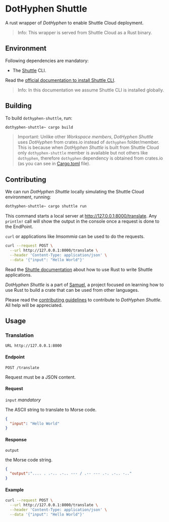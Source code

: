 # DotHyphen Shuttle

A rust wrapper of _DotHyphen_ to enable Shuttle Cloud deployment.

> Info: This wrapper is served from Shuttle Cloud as a Rust binary.

## Environment

Following dependencies are mandatory:

* The [Shuttle](https://docs.shuttle.rs) CLI.

Read the [official documentation to install Shuttle CLI](https://docs.shuttle.rs/introduction/installation).

> Info: In this documentation we assume Shuttle CLI is installed globally.

## Building

To build `dothyphen-shuttle`, run:

```bash
dothyphen-shuttle~ cargo build
```

> Important: Unlike other _Workspace members_, _DotHyphen Shuttle_ uses _DotHyphen_ from crates.io instead of `dothyphen` folder/member. This is because when _DotHyphen Shuttle_ is built from Shuttle Cloud only `dothyphen-shuttle` member is available but not others like `dothyphen`, therefore `dothyphen` dependency is obtained from crates.io (as you can see in [Cargo.toml](../dothyphen-shuttle/Cargo.toml) file).

## Contributing

We can run _DotHyphen Shuttle_ locally simulating the Shuttle Cloud environment, running:

```bash
dothyphen-shuttle~ cargo shuttle run
```

This command starts a local server at <http://127.0.0.1:8000/translate>. Any `println!` call will show the output in the console once a request is done to the EndPoint.

`curl` or applications like _Imsommia_ can be used to do the requests.

```bash
curl --request POST \
  --url http://127.0.0.1:8000/translate \
  --header 'Content-Type: application/json' \
  --data '{"input": "Hello World"}'
```

Read the [Shuttle documentation](https://docs.shuttle.rs/introduction/welcome) about how to use Rust to write Shuttle applications.

_DotHyphen Shuttle_ is a part of [Samuel](https://github.com/isfegu/samuel), a project focused on learning how to use Rust to build a crate that can be used from other languages.

Please read the [contributing guidelines](https://github.com/isfegu/samuel#contributing) to contribute to _DotHyphen Shuttle_. All help will be appreciated.

## Usage

### Translation

`URL http://127.0.0.1:8000`

#### Endpoint

`POST /translate`

Request must be a JSON content.

#### Request

`input` _mandatory_

The ASCII string to translate to Morse code.

```json
{
  "input": "Hello World"
}
```

#### Response

`output`

the Morse code string.

```json
{
  "output":".... . .-.. .-.. --- / .-- --- .-. .-.. -.."
}
```

#### Example

```bash
curl --request POST \
  --url http://127.0.0.1:8000/translate \
  --header 'Content-Type: application/json' \
  --data '{"input": "Hello World"}'
```
